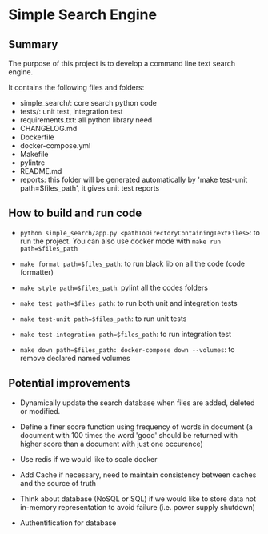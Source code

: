 # Simple Search Engine

## Summary

The purpose of this project is to develop a command line text search engine.

It contains the following files and folders:
* simple_search/: core search python code
* tests/:  unit test, integration test
* requirements.txt: all python library need
* CHANGELOG.md
* Dockerfile
* docker-compose.yml
* Makefile
* pylintrc
* README.md
* reports: this folder will be generated automatically by 'make test-unit path=$files_path', it gives unit test reports


## How to build and run code

* `python simple_search/app.py <pathToDirectoryContainingTextFiles>`: to run the project. You can also use docker mode with `make run path=$files_path`

* `make format path=$files_path`: to run black lib on all the code (code formatter)

* `make style path=$files_path`: pylint all the codes folders

* `make test path=$files_path`: to run both unit and integration tests

* `make test-unit path=$files_path`: to run unit tests

* `make test-integration path=$files_path`: to run integration test

* `make down path=$files_path: docker-compose down --volumes`: to remove declared named volumes

## Potential improvements

* Dynamically update the search database when files are added, deleted or modified.

* Define a finer score function using frequency of words in document (a document with 100 times the word 'good' should be returned with higher score than a document with just one occurence)

* Use redis if we would like to scale docker

* Add Cache if necessary, need to maintain consistency between caches and the source of truth

* Think about database (NoSQL or SQL) if we would like to store data not in-memory representation to avoid failure (i.e. power supply shutdown)

* Authentification for database

